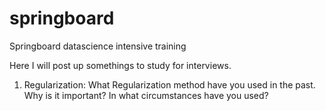 # springboard
Springboard datascience intensive training


Here I will post up somethings to study for interviews. 
1.  Regularization:  What Regularization method have you used in the past.  Why is it important?  In what circumstances have you used?

